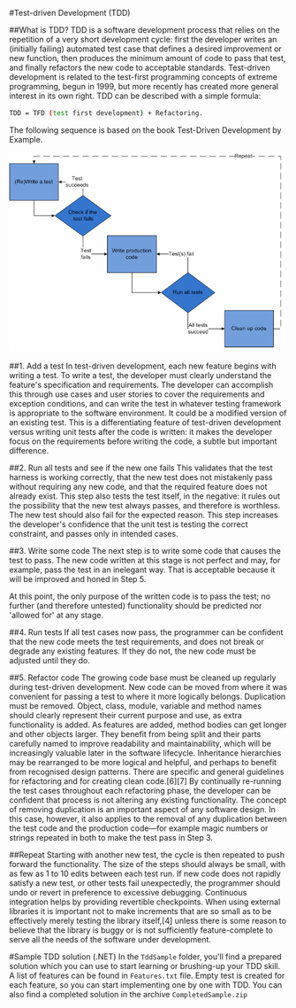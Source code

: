 #Test-driven Development (TDD)

##What is TDD?
TDD is a software development process that relies on the repetition of a very short development cycle: first the developer writes an (initially failing) automated test case that defines a desired improvement or new function, then produces the minimum amount of code to pass that test, and finally refactors the new code to acceptable standards.
Test-driven development is related to the test-first programming concepts of extreme programming, begun in 1999, but more recently has created more general interest in its own right.
TDD can be described with a simple formula:

```sh
TDD = TFD (test first development) + Refactoring.
```

The following sequence is based on the book Test-Driven Development by Example.

![Images](TDD.png)

##1. Add a test
In test-driven development, each new feature begins with writing a test. To write a test, the developer must clearly understand the feature's specification and requirements. The developer can accomplish this through use cases and user stories to cover the requirements and exception conditions, and can write the test in whatever testing framework is appropriate to the software environment. It could be a modified version of an existing test. This is a differentiating feature of test-driven development versus writing unit tests after the code is written: it makes the developer focus on the requirements before writing the code, a subtle but important difference.

##2. Run all tests and see if the new one fails
This validates that the test harness is working correctly, that the new test does not mistakenly pass without requiring any new code, and that the required feature does not already exist. This step also tests the test itself, in the negative: it rules out the possibility that the new test always passes, and therefore is worthless. The new test should also fail for the expected reason. This step increases the developer's confidence that the unit test is testing the correct constraint, and passes only in intended cases.

##3. Write some code
The next step is to write some code that causes the test to pass. The new code written at this stage is not perfect and may, for example, pass the test in an inelegant way. That is acceptable because it will be improved and honed in Step 5.

At this point, the only purpose of the written code is to pass the test; no further (and therefore untested) functionality should be predicted nor 'allowed for' at any stage.

##4. Run tests
If all test cases now pass, the programmer can be confident that the new code meets the test requirements, and does not break or degrade any existing features. If they do not, the new code must be adjusted until they do.

##5. Refactor code
The growing code base must be cleaned up regularly during test-driven development. New code can be moved from where it was convenient for passing a test to where it more logically belongs. Duplication must be removed. Object, class, module, variable and method names should clearly represent their current purpose and use, as extra functionality is added. As features are added, method bodies can get longer and other objects larger. They benefit from being split and their parts carefully named to improve readability and maintainability, which will be increasingly valuable later in the software lifecycle. Inheritance hierarchies may be rearranged to be more logical and helpful, and perhaps to benefit from recognised design patterns. There are specific and general guidelines for refactoring and for creating clean code.[6][7] By continually re-running the test cases throughout each refactoring phase, the developer can be confident that process is not altering any existing functionality.
The concept of removing duplication is an important aspect of any software design. In this case, however, it also applies to the removal of any duplication between the test code and the production code—for example magic numbers or strings repeated in both to make the test pass in Step 3.

##Repeat
Starting with another new test, the cycle is then repeated to push forward the functionality. The size of the steps should always be small, with as few as 1 to 10 edits between each test run. If new code does not rapidly satisfy a new test, or other tests fail unexpectedly, the programmer should undo or revert in preference to excessive debugging. Continuous integration helps by providing revertible checkpoints. When using external libraries it is important not to make increments that are so small as to be effectively merely testing the library itself,[4] unless there is some reason to believe that the library is buggy or is not sufficiently feature-complete to serve all the needs of the software under development.

#Sample TDD solution (.NET)
In the ```TddSample``` folder, you'll find a prepared solution which you can use to start learning or brushing-up your TDD skill. A list of features can be found in ```Features.txt``` file. Empty test is created for each feature, so you can start implementing one by one with TDD.
You can also find a completed solution in the archive ```CompletedSample.zip```